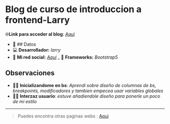 # Blog de curso de introduccion a frontend-Larry
🌐**Link para acceder al blog**: *[Aqui](https://github.com/larry1sf/blog-personal)*

- 📄 ## Datos 
- 💻 **Desarrollador:** _larry_
- 💭 **Mi red social:** [_Aqui_]()
_ 🚜 **Frameworks:** _Bootstrap5_

## Observaciones 

- 🐱‍💻 **Inicializandome en bs**: _Aprendi sobre diseño de columnas de bs, breakpoints, modificadores y tambien empecea usar variables globales_
- 👨‍🎨 **Interzaz usuario**: _estuve añadiendole diseño para ponerle un poco de mi estilo_
  
---
> Puedes encontra otras paginas webs : [Aqui](https://github.com/larry1sf/)
